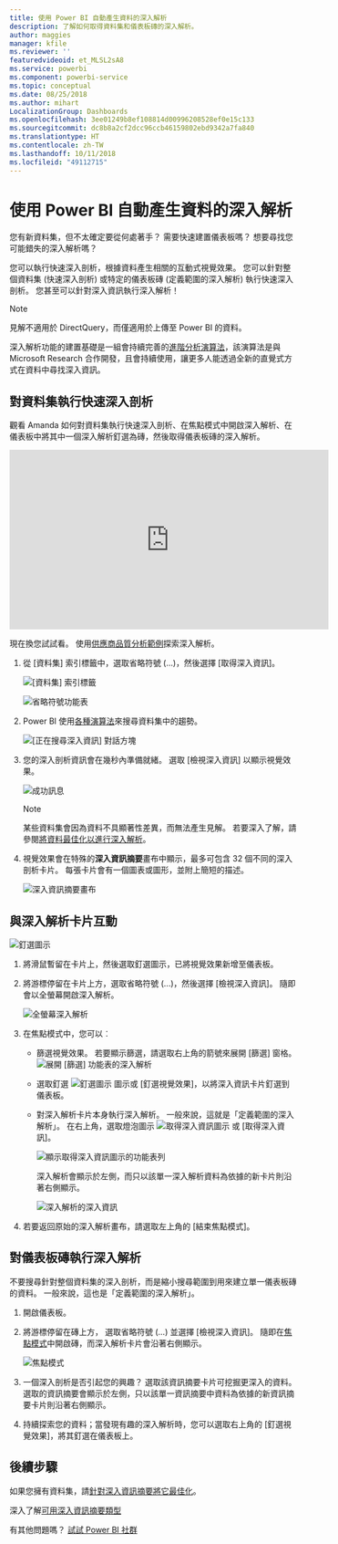 ```yaml
---
title: 使用 Power BI 自動產生資料的深入解析
description: 了解如何取得資料集和儀表板磚的深入解析。
author: maggies
manager: kfile
ms.reviewer: ''
featuredvideoid: et_MLSL2sA8
ms.service: powerbi
ms.component: powerbi-service
ms.topic: conceptual
ms.date: 08/25/2018
ms.author: mihart
LocalizationGroup: Dashboards
ms.openlocfilehash: 3ee01249b8ef108814d00996208528ef0e15c133
ms.sourcegitcommit: dc8b8a2cf2dcc96ccb46159802ebd9342a7fa840
ms.translationtype: HT
ms.contentlocale: zh-TW
ms.lasthandoff: 10/11/2018
ms.locfileid: "49112715"
---
```

# <a name="automatically-generate-data-insights-with-power-bi"></a>使用 Power BI 自動產生資料的深入解析
您有新資料集，但不太確定要從何處著手？  需要快速建置儀表板嗎？  想要尋找您可能錯失的深入解析嗎？

您可以執行快速深入剖析，根據資料產生相關的互動式視覺效果。 您可以針對整個資料集 (快速深入剖析) 或特定的儀表板磚 (定義範圍的深入解析) 執行快速深入剖析。 您甚至可以針對深入資訊執行深入解析！

> [!NOTE]
> 見解不適用於 DirectQuery，而僅適用於上傳至 Power BI 的資料。
> 

深入解析功能的建置基礎是一組會持續完善的[進階分析演算法](service-insight-types.md)，該演算法是與 Microsoft Research 合作開發，且會持續使用，讓更多人能透過全新的直覺式方式在資料中尋找深入資訊。

## <a name="run-quick-insights-on-a-dataset"></a>對資料集執行快速深入剖析
觀看 Amanda 如何對資料集執行快速深入剖析、在焦點模式中開啟深入解析、在儀表板中將其中一個深入解析釘選為磚，然後取得儀表板磚的深入解析。

<iframe width="560" height="315" src="https://www.youtube.com/embed/et_MLSL2sA8" frameborder="0" allowfullscreen></iframe>


現在換您試試看。 使用[供應商品質分析範例](sample-supplier-quality.md)探索深入解析。

1. 從 [資料集] 索引標籤中，選取省略符號 (...)，然後選擇 [取得深入資訊]。
   
    ![[資料集] 索引標籤](media/service-insights/power-bi-ellipses.png)
   
    ![省略符號功能表](media/service-insights/power-bi-tab.png)
2. Power BI 使用[各種演算法](service-insight-types.md)來搜尋資料集中的趨勢。
   
    ![[正在搜尋深入資訊] 對話方塊](media/service-insights/pbi_autoinsightssearching.png)
3. 您的深入剖析資訊會在幾秒內準備就緒。  選取 [檢視深入資訊] 以顯示視覺效果。
   
    ![成功訊息](media/service-insights/pbi_autoinsightsuccess.png)
   
    > [!NOTE]
    > 某些資料集會因為資料不具顯著性差異，而無法產生見解。  若要深入了解，請參閱[將資料最佳化以進行深入解析](service-insights-optimize.md)。
   > 
    
1. 視覺效果會在特殊的**深入資訊摘要**畫布中顯示，最多可包含 32 個不同的深入剖析卡片。 每張卡片會有一個圖表或圖形，並附上簡短的描述。
   
    ![深入資訊摘要畫布](media/service-insights/power-bi-insights.png)

## <a name="interact-with-the-insight-cards"></a>與深入解析卡片互動
  ![釘選圖示](media/service-insights/pbi_hover.png)

1. 將滑鼠暫留在卡片上，然後選取釘選圖示，已將視覺效果新增至儀表板。
2. 將游標停留在卡片上方，選取省略符號 (...)，然後選擇 [檢視深入資訊]。 隨即會以全螢幕開啟深入解析。
   
    ![全螢幕深入解析](media/service-insights/power-bi-insight-focus.png)
3. 在焦點模式中，您可以︰
   
   * 篩選視覺效果。  若要顯示篩選，請選取右上角的箭號來展開 [篩選] 窗格。
        ![展開 [篩選] 功能表的深入解析](media/service-insights/power-bi-insights-filter-new.png)
   * 選取釘選 ![釘選圖示](media/service-insights/power-bi-pin-icon.png) 圖示或 [釘選視覺效果]，以將深入資訊卡片釘選到儀表板。
   * 對深入解析卡片本身執行深入解析。 一般來說，這就是「定義範圍的深入解析」。 在右上角，選取燈泡圖示 ![取得深入資訊圖示](media/service-insights/power-bi-bulb-icon.png) 或 [取得深入資訊]。
     
       ![顯示取得深入資訊圖示的功能表列](media/service-insights/pbi-autoinsights-tile.png)
     
     深入解析會顯示於左側，而只以該單一深入解析資料為依據的新卡片則沿著右側顯示。
     
       ![深入解析的深入資訊](media/service-insights/power-bi-insights-on-insights-new.png)
4. 若要返回原始的深入解析畫布，請選取左上角的 [結束焦點模式]。

## <a name="run-insights-on-a-dashboard-tile"></a>對儀表板磚執行深入解析
不要搜尋針對整個資料集的深入剖析，而是縮小搜尋範圍到用來建立單一儀表板磚的資料。 一般來說，這也是「定義範圍的深入解析」。

1. 開啟儀表板。
2. 將游標停留在磚上方， 選取省略符號 (...) 並選擇 [檢視深入資訊]。 隨即在[焦點模式](service-focus-mode.md)中開啟磚，而深入解析卡片會沿著右側顯示。    
   
    ![焦點模式](media/service-insights/pbi-insights-tile.png)    
4. 一個深入剖析是否引起您的興趣？ 選取該資訊摘要卡片可挖掘更深入的資料。 選取的資訊摘要會顯示於左側，只以該單一資訊摘要中資料為依據的新資訊摘要卡片則沿著右側顯示。    
6. 持續探索您的資料；當發現有趣的深入解析時，您可以選取右上角的 [釘選視覺效果]，將其釘選在儀表板上。

## <a name="next-steps"></a>後續步驟
如果您擁有資料集，請[針對深入資訊摘要將它最佳化](service-insights-optimize.md)。

深入了解[可用深入資訊摘要類型](service-insight-types.md)

有其他問題嗎？ [試試 Power BI 社群](http://community.powerbi.com/)

